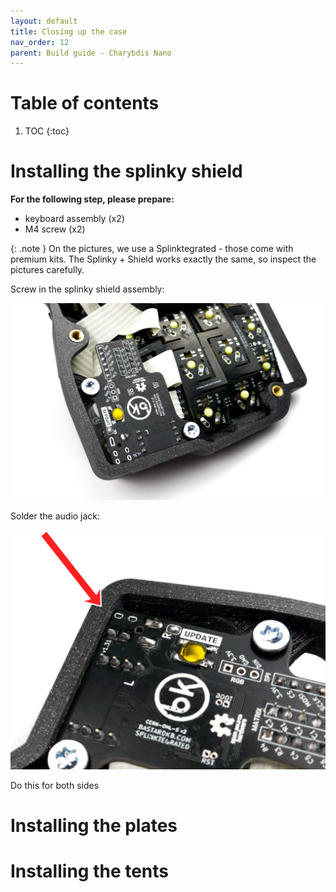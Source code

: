 ```yaml
---
layout: default
title: Closing up the case
nav_order: 12
parent: Build guide - Charybdis Nano
---
```


# Table of contents

1. TOC
{:toc}

# Installing the splinky shield

**For the following step, please prepare:**
- keyboard assembly (x2)
- M4 screw (x2)


{: .note }
On the pictures, we use a Splinktegrated - those come with premium kits. The Splinky + Shield works exactly the same, so inspect the pictures carefully.

Screw in the splinky shield assembly:

![](../assets/pics/guides/cnano/57.jpg)

Solder the audio jack:

![](../assets/pics/guides/cnano/58.jpg)

Do this for both sides

# Installing the plates


# Installing the tents